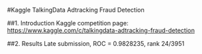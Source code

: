 #Kaggle TalkingData Adtracking Fraud Detection

##1. Introduction
Kaggle competition page:
https://www.kaggle.com/c/talkingdata-adtracking-fraud-detection

##2. Results
Late submission, ROC = 0.9828235, rank 24/3951
